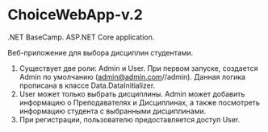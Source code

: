 # ChoiceWebApp-v.2
.NET BaseCamp. ASP.NET Core application.

Веб-приложение для выбора дисциплин студентами.

1. Существует две роли: Admin и User. При первом запуске, создается Admin по умолчанию (admin@admin.com//admin). Данная логика прописана в классе Data.DataInitializer.
2. User может только выбрать дисциплины. Admin может добавить информацию о Преподавателях и Дисциплинах, а также посмотреть информацию студента с выбранными дисциплинами.
3. При регистрации, пользователю предоставляется доступ User.
